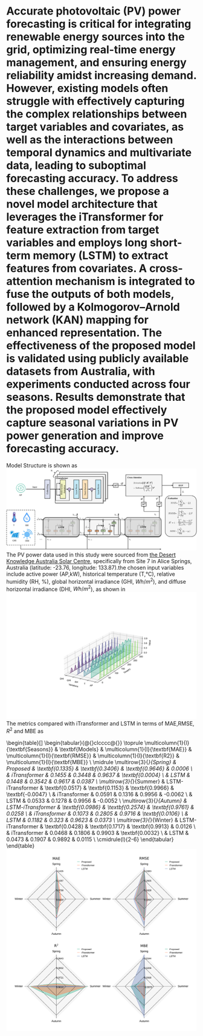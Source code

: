 # Accurate photovoltaic (PV) power forecasting is critical for integrating renewable energy sources into the grid, optimizing real-time energy management, and ensuring energy reliability amidst increasing demand. However, existing models often struggle with effectively capturing the complex relationships between target variables and covariates, as well as the interactions between temporal dynamics and multivariate data, leading to suboptimal forecasting accuracy. To address these challenges, we propose a novel model architecture that leverages the iTransformer for feature extraction from target variables and employs long short-term memory (LSTM) to extract features from covariates. A cross-attention mechanism is integrated to fuse the outputs of both models, followed by a Kolmogorov–Arnold network (KAN) mapping for enhanced representation. The effectiveness of the proposed model is validated using publicly available datasets from Australia, with experiments conducted across four seasons. Results demonstrate that the proposed model effectively capture seasonal variations in PV power generation and improve forecasting accuracy.
Model Structure is shown as  ![Model Structure](pic_/model_final.svg )
The PV power data used in this study were sourced from [the Desert Knowledge Australia Solar Centre](https://dkasolarcentre.com.au/), specifically from Site 7 in Alice Springs, Australia (latitude: -23.76, longitude: 133.87).the chosen input variables include active power (AP,kW), historical temperature (T,℃), relative humidity (RH, %), global horizontal irradiance (GHI, $Wh/m^2$), and diffuse horizontal irradiance (DHI, $Wh/m^2$), as shown in ![data distribution](pic_/data_distribution.svg)The metrics compared with iTransformer and LSTM in terms of MAE,RMSE, $R^2$ and MBE as

\begin{table}[]
\begin{tabular}{@{}clcccc@{}}
\toprule
\multicolumn{1}{l}{\textbf{Seasons}} & \textbf{Models}   & \multicolumn{1}{l}{\textbf{MAE}} & \multicolumn{1}{l}{\textbf{RMSE}} & \multicolumn{1}{l}{\textbf{R2}} & \multicolumn{1}{l}{\textbf{MBE}} \\ \midrule
\multirow{3}{*}{Spring}              & Proposed          & \textbf{0.1335}                  & \textbf{0.3406}                   & \textbf{0.9646}                 & 0.0006                           \\
                                     & iTransformer      & 0.1455                           & 0.3448                            & 0.9637                          & \textbf{0.0004}                  \\
                                     & LSTM              & 0.1448                           & 0.3542                            & 0.9617                          & 0.0387                           \\
\multirow{3}{*}{Summer}              & LSTM-iTransformer & \textbf{0.0517}                  & \textbf{0.1153}                   & \textbf{0.9966}                 & \textbf{-0.0047}                 \\
                                     & iTransformer      & 0.0591                           & 0.1316                            & 0.9956                          & -0.0062                          \\
                                     & LSTM              & 0.0533                           & 0.1278                            & 0.9956                          & -0.0052                          \\
\multirow{3}{*}{Autumn}              & LSTM-iTransformer & \textbf{0.0986}                  & \textbf{0.2574}                   & \textbf{0.9761}                 & 0.0258                           \\
                                     & iTransformer      & 0.1073                           & 0.2805                            & 0.9716                          & \textbf{0.0106}                  \\
                                     & LSTM              & 0.1182                           & 0.323                             & 0.9623                          & 0.0373                           \\
\multirow{3}{*}{Winter}              & LSTM-iTransformer & \textbf{0.0428}                  & \textbf{0.1717}                   & \textbf{0.9913}                 & 0.0126                           \\
                                     & iTransformer      & 0.0468                           & 0.1806                            & 0.9903                          & \textbf{0.0032}                  \\
                                     & LSTM              & 0.0473                           & 0.1907                            & 0.9892                          & 0.0115                           \\ \cmidrule(l){2-6} 
\end{tabular}
\end{table}
![metrics_radar](pic_/radar.svg)
